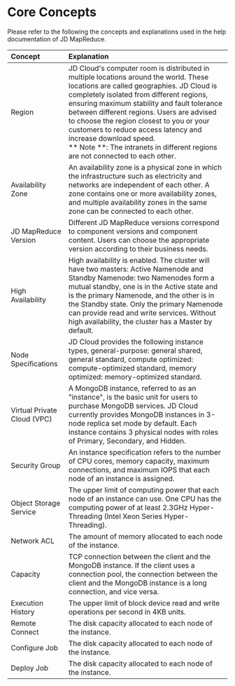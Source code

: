 # Core Concepts
Please refer to the following the concepts and explanations used in the help documentation of JD MapReduce.

| Concept | Explanation |
| :- | :- |
| Region | JD Cloud's computer room is distributed in multiple locations around the world. These locations are called geographies. JD Cloud is completely isolated from different regions, ensuring maximum stability and fault tolerance between different regions. Users are advised to choose the region closest to you or your customers to reduce access latency and increase download speed. <br /> ** Note **: The intranets in different regions are not connected to each other. |
| Availability Zone | An availability zone is a physical zone in which the infrastructure such as electricity and networks are independent of each other. A zone contains one or more availability zones, and multiple availability zones in the same zone can be connected to each other.  |
| JD MapReduce Version | Different JD MapReduce versions correspond to component versions and component content. Users can choose the appropriate version according to their business needs.  |
|High Availability | High availability is enabled. The cluster will have two masters: Active Namenode and Standby Namenode: two Namenodes form a mutual standby, one is in the Active state and is the primary Namenode, and the other is in the Standby state. Only the primary Namenode can provide read and write services. Without high availability, the cluster has a Master by default.  |
| Node Specifications | JD Cloud provides the following instance types, general-purpose: general shared, general standard, compute optimized: compute-optimized standard, memory optimized: memory-optimized standard. |
| Virtual Private Cloud (VPC) | A MongoDB instance, referred to as an "instance", is the basic unit for users to purchase MongoDB services. JD Cloud currently provides MongoDB instances in 3-node replica set mode by default. Each instance contains 3 physical nodes with roles of Primary, Secondary, and Hidden. | 
| Security Group | An instance specification refers to the number of CPU cores, memory capacity, maximum connections, and maximum IOPS that each node of an instance is assigned.  |
| Object Storage Service | The upper limit of computing power that each node of an instance can use. One CPU has the computing power of at least 2.3GHz Hyper-Threading (Intel Xeon Series Hyper-Threading). |
| Network ACL | The amount of memory allocated to each node of the instance.  |
| Capacity | TCP connection between the client and the MongoDB instance. If the client uses a connection pool, the connection between the client and the MongoDB instance is a long connection, and vice versa. |
| Execution History | The upper limit of block device read and write operations per second in 4KB units. |
| Remote Connect | The disk capacity allocated to each node of the instance. |
| Configure Job | The disk capacity allocated to each node of the instance. |
| Deploy Job | The disk capacity allocated to each node of the instance. |


